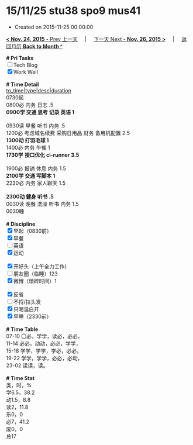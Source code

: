 # 15/11/25 stu38 spo9 mus41

- Created on 2015-11-25 00:00:00

[**< Nov. 24, 2015** - Prev 上一天](/lifelogs/2015/11/d24.md) &nbsp; &nbsp; | &nbsp; &nbsp; [下一天 Next - **Nov. 26, 2015 >**](/lifelogs/2015/11/d26.md) &nbsp; &nbsp; |  &nbsp; &nbsp; [返回月历 **Back to Month ^**](/lifelogs/2015/11/index.md)
<br/><div><b># Pri Tasks</b></div><div><input type="checkbox"/>Tech Blog</div><div><input checked="true" type="checkbox"/>Work Well</div><div><br/></div><div><b># Time Detail</b></div><div><u>to_time|type|desc|duration</u></div><div>0730起</div><div>0800必 内务 日志 .5</div><div><b>0900学 交通 思考 记录 英语 1</b></div><div><br/></div><div>0930读 早餐 听书 内务 .5</div><div>1200必 考虑域名续费 采购日用品 财务 备用机配置 2.5</div><div><b>1300动 打羽毛球 1</b></div><div>1400必 内务 午餐 1</div><div><b>1730学</b> <b>接口优化 ci-runner 3.5</b></div><div><br/></div><div>1900必 报销 休息 内务 1.5</div><div><b>2100学 交通 写脚本 1</b></div><div>2230必 内务 家人聊天 1.5</div><div><br/></div><div><b>2300动 健身 听书 .5</b></div><div>0030读 晚餐 洗澡 听书 内务 1.5</div><div>0030睡</div><div><br/></div><div><b># Discipline</b></div><div><input checked="true" type="checkbox"/>早起（0830前）</div><div><input checked="true" type="checkbox"/>早餐</div><div><input type="checkbox"/>英语</div><div><input checked="true" type="checkbox"/>运动</div><div><br/></div><div><input checked="true" type="checkbox"/>开好头（上午全力工作）</div><div><input type="checkbox"/>朋友圈（临睡）123</div><div><input checked="true" type="checkbox"/>微博（琐碎时间）1</div><div><br/></div><div><input checked="true" type="checkbox"/>反省</div><div><input type="checkbox"/>不捋/拉头发</div><div><input checked="true" type="checkbox"/>只喝温白开</div><div><input checked="true" type="checkbox"/>早睡（2330前）</div><div><br/></div><div><b># Time Table</b></div><div>07-10 〇必，学学，读必，必必，</div><div>11-14 必必，动动，必必，学学，</div><div>15-18 学学，学学，学必，必必，</div><div>19-22 学学，学学，必必，必动，</div><div>23-02 读读，读。</div><div><br/></div><div><b># Time Stat</b></div><div>类，时，%</div><div>学6.5，38.2</div><div>动1.5，8.8</div><div>读2，11.8</div><div>乐0，0</div><div>必7，41.2</div><div>废0，0</div><div>总17</div>
